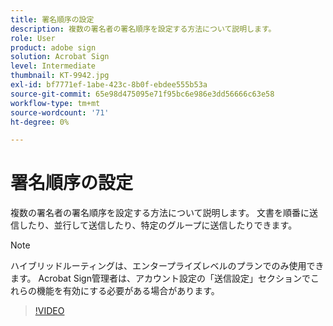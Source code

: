 ```yaml
---
title: 署名順序の設定
description: 複数の署名者の署名順序を設定する方法について説明します。
role: User
product: adobe sign
solution: Acrobat Sign
level: Intermediate
thumbnail: KT-9942.jpg
exl-id: bf7771ef-1abe-423c-8b0f-ebdee555b53a
source-git-commit: 65e98d475095e71f95bc6e986e3dd56666c63e58
workflow-type: tm+mt
source-wordcount: '71'
ht-degree: 0%

---
```


# 署名順序の設定

複数の署名者の署名順序を設定する方法について説明します。 文書を順番に送信したり、並行して送信したり、特定のグループに送信したりできます。

>[!NOTE]
>
>ハイブリッドルーティングは、エンタープライズレベルのプランでのみ使用できます。 Acrobat Sign管理者は、アカウント設定の「送信設定」セクションでこれらの機能を有効にする必要がある場合があります。

>[!VIDEO](https://video.tv.adobe.com/v/342249?hidetitle=true)
